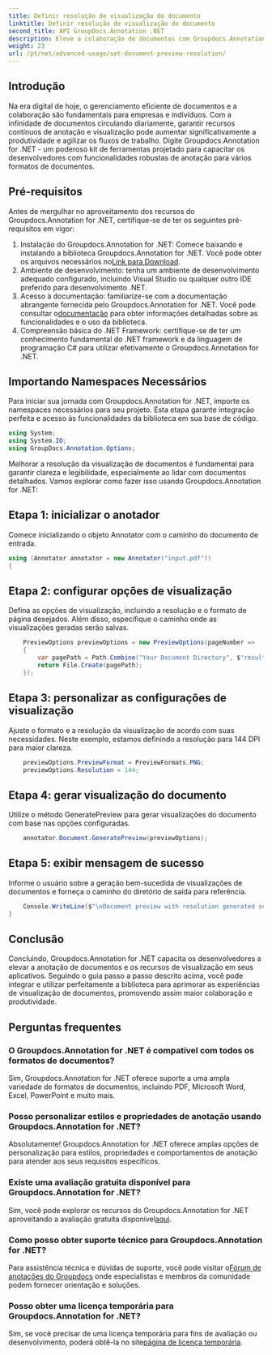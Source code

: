 ```yaml
---
title: Definir resolução de visualização do documento
linktitle: Definir resolução de visualização do documento
second_title: API GroupDocs.Annotation .NET
description: Eleve a colaboração de documentos com Groupdocs.Annotation for .NET, agilizando a anotação e visualizando funcionalidades perfeitamente.
weight: 23
url: /pt/net/advanced-usage/set-document-preview-resolution/
---
```

## Introdução
Na era digital de hoje, o gerenciamento eficiente de documentos e a colaboração são fundamentais para empresas e indivíduos. Com a infinidade de documentos circulando diariamente, garantir recursos contínuos de anotação e visualização pode aumentar significativamente a produtividade e agilizar os fluxos de trabalho. Digite Groupdocs.Annotation for .NET - um poderoso kit de ferramentas projetado para capacitar os desenvolvedores com funcionalidades robustas de anotação para vários formatos de documentos.
## Pré-requisitos
Antes de mergulhar no aproveitamento dos recursos do Groupdocs.Annotation for .NET, certifique-se de ter os seguintes pré-requisitos em vigor:
1.  Instalação do Groupdocs.Annotation for .NET: Comece baixando e instalando a biblioteca Groupdocs.Annotation for .NET. Você pode obter os arquivos necessários no[Link para Download](https://releases.groupdocs.com/annotation/net/).
2. Ambiente de desenvolvimento: tenha um ambiente de desenvolvimento adequado configurado, incluindo Visual Studio ou qualquer outro IDE preferido para desenvolvimento .NET.
3. Acesso à documentação: familiarize-se com a documentação abrangente fornecida pelo Groupdocs.Annotation for .NET. Você pode consultar o[documentação](https://tutorials.groupdocs.com/annotation/net/) para obter informações detalhadas sobre as funcionalidades e o uso da biblioteca.
4. Compreensão básica do .NET Framework: certifique-se de ter um conhecimento fundamental do .NET framework e da linguagem de programação C# para utilizar efetivamente o Groupdocs.Annotation for .NET.

## Importando Namespaces Necessários
Para iniciar sua jornada com Groupdocs.Annotation for .NET, importe os namespaces necessários para seu projeto. Esta etapa garante integração perfeita e acesso às funcionalidades da biblioteca em sua base de código.

```csharp
using System;
using System.IO;
using GroupDocs.Annotation.Options;
```

Melhorar a resolução da visualização de documentos é fundamental para garantir clareza e legibilidade, especialmente ao lidar com documentos detalhados. Vamos explorar como fazer isso usando Groupdocs.Annotation for .NET:
## Etapa 1: inicializar o anotador
Comece inicializando o objeto Annotator com o caminho do documento de entrada.
```csharp
using (Annotator annotator = new Annotator("input.pdf"))
{
```
## Etapa 2: configurar opções de visualização
Defina as opções de visualização, incluindo a resolução e o formato de página desejados. Além disso, especifique o caminho onde as visualizações geradas serão salvas.
```csharp
    PreviewOptions previewOptions = new PreviewOptions(pageNumber =>
    {
        var pagePath = Path.Combine("Your Document Directory", $"result_with_resolution_{pageNumber}.png");
        return File.Create(pagePath);
    });
```
## Etapa 3: personalizar as configurações de visualização
Ajuste o formato e a resolução da visualização de acordo com suas necessidades. Neste exemplo, estamos definindo a resolução para 144 DPI para maior clareza.
```csharp
    previewOptions.PreviewFormat = PreviewFormats.PNG;
    previewOptions.Resolution = 144;
```
## Etapa 4: gerar visualização do documento
Utilize o método GeneratePreview para gerar visualizações do documento com base nas opções configuradas.
```csharp
    annotator.Document.GeneratePreview(previewOptions);
```
## Etapa 5: exibir mensagem de sucesso
Informe o usuário sobre a geração bem-sucedida de visualizações de documentos e forneça o caminho do diretório de saída para referência.
```csharp
    Console.WriteLine($"\nDocument preview with resolution generated successfully.\nCheck output in {"Your Document Directory"}.");
}
```

## Conclusão
Concluindo, Groupdocs.Annotation for .NET capacita os desenvolvedores a elevar a anotação de documentos e os recursos de visualização em seus aplicativos. Seguindo o guia passo a passo descrito acima, você pode integrar e utilizar perfeitamente a biblioteca para aprimorar as experiências de visualização de documentos, promovendo assim maior colaboração e produtividade.
## Perguntas frequentes
### O Groupdocs.Annotation for .NET é compatível com todos os formatos de documentos?
Sim, Groupdocs.Annotation for .NET oferece suporte a uma ampla variedade de formatos de documentos, incluindo PDF, Microsoft Word, Excel, PowerPoint e muito mais.
### Posso personalizar estilos e propriedades de anotação usando Groupdocs.Annotation for .NET?
Absolutamente! Groupdocs.Annotation for .NET oferece amplas opções de personalização para estilos, propriedades e comportamentos de anotação para atender aos seus requisitos específicos.
### Existe uma avaliação gratuita disponível para Groupdocs.Annotation for .NET?
Sim, você pode explorar os recursos do Groupdocs.Annotation for .NET aproveitando a avaliação gratuita disponível[aqui](https://releases.groupdocs.com/).
### Como posso obter suporte técnico para Groupdocs.Annotation for .NET?
 Para assistência técnica e dúvidas de suporte, você pode visitar o[Fórum de anotações do Groupdocs](https://forum.groupdocs.com/c/annotation/10) onde especialistas e membros da comunidade podem fornecer orientação e soluções.
### Posso obter uma licença temporária para Groupdocs.Annotation for .NET?
 Sim, se você precisar de uma licença temporária para fins de avaliação ou desenvolvimento, poderá obtê-la no site[página de licença temporária](https://purchase.groupdocs.com/temporary-license/).